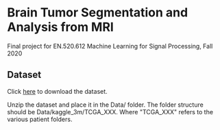 # Brain Tumor Segmentation and Analysis from MRI
Final project for EN.520.612 Machine Learning for Signal Processing, Fall 2020

## Dataset
Click [here](https://www.kaggle.com/mateuszbuda/lgg-mri-segmentation/download) to download the dataset.

Unzip the dataset and place it in the Data/ folder. The folder structure should be Data/kaggle_3m/TCGA_XXX. Where "TCGA_XXX" refers to the various patient folders.

